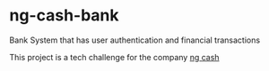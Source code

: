 # ng-cash-bank
Bank System that has user authentication and financial transactions

This project is a tech challenge for the company [ng cash](https://ng.cash/)
